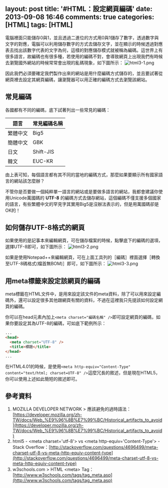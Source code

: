 layout: post
title: '#HTML：設定網頁編碼'
date: 2013-09-08 16:46
comments: true
categories: [HTML]
tags: [HTML]
---
電腦裡面只能儲存0與1，並且透過二進位的方式用0與1儲存了數字，透過數字與文字的對應，電腦可以利用儲存數字的方式去儲存文字，並在顯示的時候透過對應表去找出該數字代表的文字為何，這樣的對應儲存模式就被稱為編碼。這世界上有很多語言，故編碼也有很多種，若使用的編碼不對，會導致網頁上出現我們有時候去瀏覽國外網站的時候常常會出現的亂碼現象，如下圖所示：
![html3-1.png](/image/zHKS5sZoRK2oecYqNALa_html3-1.png)

因此我們必須要確定我們製作出來的網站是用什麼編碼方式儲存的，並且要試著從網頁裡去設定其網頁編碼，讓瀏覽器可以用正確的編碼方式去瀏覽該網站。

## 常見編碼

各國都有不同的編碼，底下試著列出一些常見的編碼：

   語言  | 常見編碼名稱
---------|--------
 繁體中文 | Big5
 簡體中文 | GBK 
   日文   | Shift-JIS
   韓文   | EUC-KR
   
由上表可知，每個語言都有其不同的當地的編碼方式，那麼如果要顯示所有國家語言的網站該怎麼辦？

不管你是否要做一個純粹單一語言的網站或是要做多語言的網站，我都會建議你使用Unicode萬國碼的 **UTF-8** 的編碼方式去儲存網站，這個編碼不僅支援多個國家的語言，有些繁體中文的罕見字其實用Big5是沒辦法表示的，但是用萬國碼卻是OK的！

## 如何儲存UTF-8格式的網頁

如果使用的是記事本來編輯網頁，可在儲存檔案的時候，點擊底下的編碼的選項，選擇UTF-8即可，如下圖所示：
![html3-2.png](/image/KiIKvWqDQLSzRSWF14BJ_html3-2.png)

如果是使用Notepad++來編輯網頁，可在上面工具列的［編碼］裡面選擇［轉換至UTF-8碼格式(檔首無BOM)］即可，如下圖所示：
![html3-3.png](/image/9Ycmyz0iRtC7VjIzDqnH_html3-3.png)

## 用meta標籤來設定該網頁的編碼
meta標籤在HTML文件中，是用來設定該文件的meta資料，除了可以用來設定編碼外，還可以設定很多其他跟網頁有關的資料，不過在這裡我只先提該如何設定網頁的編碼。

你可以在head元素內加上`<meta charset="編碼名稱" />`即可設定網頁的編碼，如果你要設定其為UTF-8的編碼，可如底下範例所示：
```html UTF-8.html
...
<head>
  <meta charset="UTF-8" />
  <title>標題</title>
</head>
...
```

在HTML4.01的時候，是使用`<meta http-equiv="Content-Type" content="text/html; charset=UTF-8" />`這麼冗長的敘述，但是現在HTML5，你可以使用上述如此簡短的敘述即可。

## 參考資料
1. MOZILLA DEVELOPER NETWORK > 應該避免的過時語法：[https://developer.mozilla.org/zh-TW/docs/Web_%E9%96%8B%E7%99%BC/Historical_artifacts_to_avoid](https://developer.mozilla.org/zh-TW/docs/Web_%E9%96%8B%E7%99%BC/Historical_artifacts_to_avoid)
2. html5 - &lt;meta charset=&#39;utf-8&#39;&gt; vs &lt;meta http-equiv=&#39;Content-Type&#39;&gt; - Stack Overflow：[http://stackoverflow.com/questions/4696499/meta-charset-utf-8-vs-meta-http-equiv-content-type](http://stackoverflow.com/questions/4696499/meta-charset-utf-8-vs-meta-http-equiv-content-type)
3. w3schools.com > HTML &lt;meta&gt; Tag：[http://www.w3schools.com/tags/tag_meta.asp](http://www.w3schools.com/tags/tag_meta.asp)


